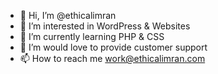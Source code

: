 - 👋 Hi, I’m @ethicalimran
- 👀 I’m interested in WordPress & Websites
- 🌱 I’m currently learning PHP & CSS
- 💞️ I’m would love to provide customer support
- 📫 How to reach me work@ethicalimran.com

<!---
ethicalimran/ethicalimran is a ✨ special ✨ repository because its `README.md` (this file) appears on your GitHub profile.
You can click the Preview link to take a look at your changes.
--->
